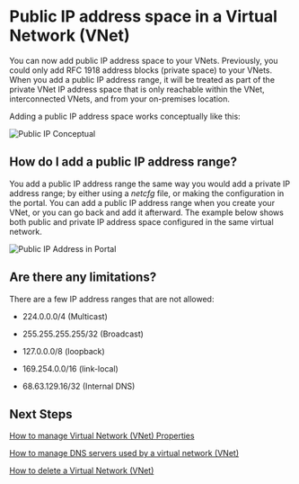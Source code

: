 <properties 
   pageTitle="How to use public IP addresses in a virtual network"
   description="Learn how to configure a virtual network to use public IP addresses"
   services="virtual-network"
   documentationCenter="na"
   authors="telmosampaio"
   manager="carolz"
   editor="tysonn" />
<tags
	ms.service="virtual-network"
	ms.date="09/04/2015"
	wacn.date=""/>

# Public IP address space in a Virtual Network (VNet)

You can now add public IP address space to your VNets. Previously, you could only add RFC 1918 address blocks (private space) to your VNets. When you add a public IP address range, it will be treated as part of the private VNet IP address space that is only reachable within the VNet, interconnected VNets, and from your on-premises location.

Adding a public IP address space works conceptually like this:

![Public IP Conceptual](./media/virtual-networks-public-ip-within-vnet/IC775683.jpg)

## How do I add a public IP address range?

You add a public IP address range the same way you would add a private IP address range; by either using a *netcfg* file, or making the configuration in the portal. You can add a public IP address range when you create your VNet, or you can go back and add it afterward. The example below shows both public and private IP address space configured in the same virtual network.

![Public IP Address in Portal](./media/virtual-networks-public-ip-within-vnet/IC775684.png)

## Are there any limitations?

There are a few IP address ranges that are not allowed:

- 224.0.0.0/4 (Multicast)

- 255.255.255.255/32 (Broadcast)

- 127.0.0.0/8 (loopback)

- 169.254.0.0/16 (link-local)

- 68.63.129.16/32 (Internal DNS)

## Next Steps

[How to manage Virtual Network (VNet) Properties](virtual-networks-settings)

[How to manage DNS servers used by a virtual network (VNet)](virtual-networks-manage-dns-in-vnet)

[How to delete a Virtual Network (VNet)](virtual-networks-delete-vnet) 